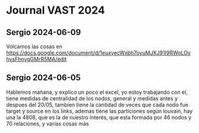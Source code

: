 # Journal VAST 2024

## Sergio 2024-06-09
Volcamos las cosas en
https://docs.google.com/document/d/1euxyecWxbh7oyuMJXJ91I9RWoLOvhvsFhnvgGMrR5MA/edit

## Sergio 2024-06-05
Hablemos mañana, y explico un poco el excel, yo estoy trabajando con el, tiene medidas de centralidad de los nodos, general y medidas antes y despues del 20/05, tambien tiene la cantidad de veces que cada nodo fue target y source en los links, ademas tiene las particiones según louvain, hay una la 4808, que es la de nuestro interés, que esta formada por 46 nodos y 70 relaciones, y varias cosas más
